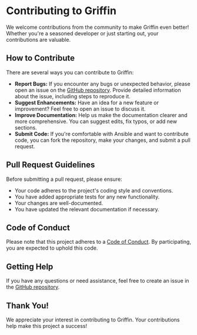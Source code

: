 # Contributing to Griffin

We welcome contributions from the community to make Griffin even better! Whether you're a seasoned developer or just starting out, your contributions are valuable.

## How to Contribute

There are several ways you can contribute to Griffin:

*   **Report Bugs:** If you encounter any bugs or unexpected behavior, please open an issue on the [GitHub repository](https://github.com/TerrorSquad/ansible-post-installation). Provide detailed information about the issue, including steps to reproduce it.
*   **Suggest Enhancements:** Have an idea for a new feature or improvement? Feel free to open an issue to discuss it.
*   **Improve Documentation:** Help us make the documentation clearer and more comprehensive. You can suggest edits, fix typos, or add new sections.
*   **Submit Code:** If you're comfortable with Ansible and want to contribute code, you can fork the repository, make your changes, and submit a pull request.

## Pull Request Guidelines

Before submitting a pull request, please ensure:

*   Your code adheres to the project's coding style and conventions.
*   You have added appropriate tests for any new functionality.
*   Your changes are well-documented.
*   You have updated the relevant documentation if necessary.

## Code of Conduct

Please note that this project adheres to a [Code of Conduct](code-of-conduct). By participating, you are expected to uphold this code.

## Getting Help

If you have any questions or need assistance, feel free to create an issue in the [GitHub repository](https://github.com/TerrorSquad/ansible-post-installation).

## Thank You!

We appreciate your interest in contributing to Griffin. Your contributions help make this project a success!

